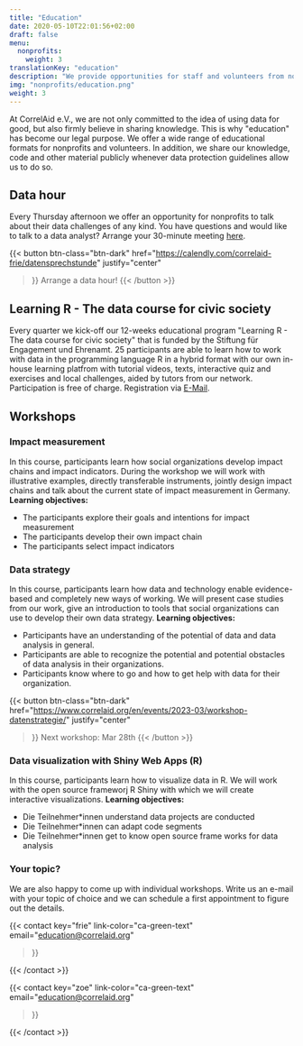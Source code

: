 ```yaml
---
title: "Education"
date: 2020-05-10T22:01:56+02:00
draft: false
menu:
  nonprofits:
    weight: 3
translationKey: "education"
description: "We provide opportunities for staff and volunteers from nonprofit organizations to improve their data skills."
img: "nonprofits/education.png"
weight: 3
---
```



At CorrelAid e.V., we are not only committed to the idea of using data for good, but also firmly believe in sharing knowledge. This is why "education" has become our legal purpose. We offer a wide range of educational formats for nonprofits and volunteers. In addition, we share our knowledge, code and other material publicly whenever data protection guidelines allow us to do so.


## Data hour

Every Thursday afternoon we offer an opportunity for nonprofits to talk about their data challenges of any kind. You have questions and would like to talk to a data analyst? Arrange your 30-minute meeting [here](https://calendly.com/correlaid-frie/datensprechstunde).

{{< button 
    btn-class="btn-dark"
    href="https://calendly.com/correlaid-frie/datensprechstunde"
    justify="center"
>}}
Arrange a data hour!
{{< /button >}}

## Learning R - The data course for civic society
Every quarter we kick-off our 12-weeks educational program "Learning R - The data course for civic society" that is funded by the Stiftung für Engagement und Ehrenamt. 25 participants are able to learn how to work with data in the programming language R in a hybrid format with our own in-house learning platfrom with tutorial videos, texts, interactive quiz and exercises and local challenges, aided by tutors from our network. Participation is free of charge. Registration via [E-Mail](mailto:education@correlaid.org).

## Workshops
### Impact measurement
In this course, participants learn how social organizations develop impact chains and impact indicators. During the workshop we will work with illustrative examples, directly transferable instruments, jointly design impact chains and talk about the current state of impact measurement in Germany.
**Learning objectives:**
- The participants explore their goals and intentions for impact measurement
- The participants develop their own impact chain
- The participants select impact indicators

### Data strategy
In this course, participants learn how data and technology enable evidence-based and completely new ways of working. We will present case studies from our work, give an introduction to tools that social organizations can use to develop their own data strategy.
**Learning objectives:**
- Participants have an understanding of the potential of data and data analysis in general.
- Participants are able to recognize the potential and potential obstacles of data analysis in their organizations.
- Participants know where to go and how to get help with data for their organization.

{{< button 
    btn-class="btn-dark"
    href="https://www.correlaid.org/en/events/2023-03/workshop-datenstrategie/"
    justify="center"
>}}
Next workshop: Mar 28th
{{< /button >}}

### Data visualization with Shiny Web Apps (R)
In this course, participants learn how to visualize data in R. We will work with the open source frameworj R Shiny with which we will create interactive visualizations.
**Learning objectives:**
- Die Teilnehmer*innen understand data projects are conducted
- Die Teilnehmer*innen can adapt code segments
- Die Teilnehmer*innen get to know open source frame works for data analysis

### Your topic?
We are also happy to come up with individual workshops. Write us an e-mail with your topic of choice and we can schedule a first appointment to figure out the details.


{{< contact
    key="frie"
    link-color="ca-green-text"
    email="education@correlaid.org"
>}}

{{< /contact >}}

{{< contact
    key="zoe"
    link-color="ca-green-text"
    email="education@correlaid.org"
>}}

{{< /contact >}}

